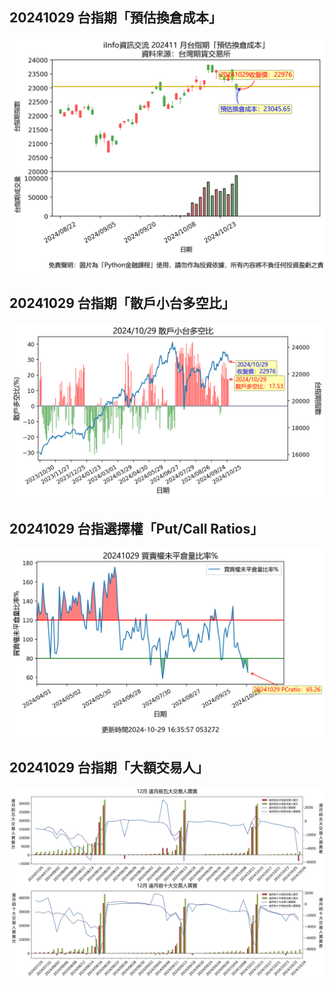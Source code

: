 ## 20241029 台指期「預估換倉成本」
![](images/txfcost.png)

## 20241029 台指期「散戶小台多空比」
![](images/bbiri.png)

## 20241029 台指選擇權「Put/Call Ratios」
![](images/pcratio.png)

## 20241029 台指期「大額交易人」
![](images/blocktrade.png)

